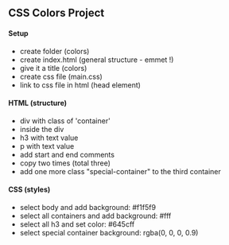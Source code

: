 ## CSS Colors Project

#### Setup

- create folder (colors)
- create index.html (general structure - emmet !)
- give it a title (colors)
- create css file (main.css)
- link to css file in html (head element)

#### HTML (structure)

- div with class of 'container'
- inside the div
- h3 with text value
- p with text value
- add start and end comments
- copy two times (total three)
- add one more class "special-container" to the third container

#### CSS (styles)

- select body and add background: #f1f5f9
- select all containers and add background: #fff
- select all h3 and set color: #645cff
- select special container background: rgba(0, 0, 0, 0.9)
